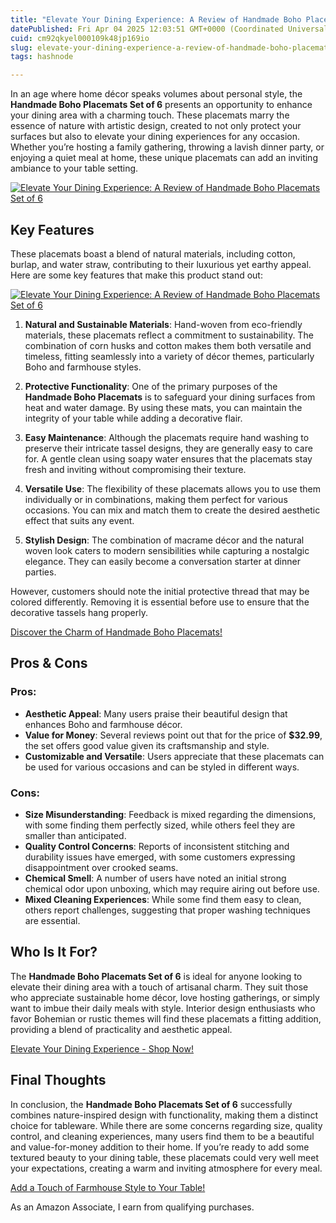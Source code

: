```yaml
---
title: "Elevate Your Dining Experience: A Review of Handmade Boho Placemats Set of 6"
datePublished: Fri Apr 04 2025 12:03:51 GMT+0000 (Coordinated Universal Time)
cuid: cm92qkyel000109k48jp169io
slug: elevate-your-dining-experience-a-review-of-handmade-boho-placemats-set-of-6
tags: hashnode

---
```


<p>In an age where home décor speaks volumes about personal style, the <strong>Handmade Boho Placemats Set of 6</strong> presents an opportunity to enhance your dining area with a charming touch. These placemats marry the essence of nature with artistic design, created to not only protect your surfaces but also to elevate your dining experiences for any occasion. Whether you’re hosting a family gathering, throwing a lavish dinner party, or enjoying a quiet meal at home, these unique placemats can add an inviting ambiance to your table setting.</p>
<a href='https://www.amazon.com/dp/B09YHD86CD?tag=myreviews0fcb-20' target='_blank' rel='nofollow'>
<img src='https://m.media-amazon.com/images/I/81kWX-hZ1uL._AC_SL1500_.jpg' alt='Elevate Your Dining Experience: A Review of Handmade Boho Placemats Set of 6' style='display: block; margin: auto; max-width: 100%; height: auto;'>
</a>
<h2>Key Features</h2>
<p>These placemats boast a blend of natural materials, including cotton, burlap, and water straw, contributing to their luxurious yet earthy appeal. Here are some key features that make this product stand out:</p>
<a href='https://www.amazon.com/dp/B09YHD86CD?tag=myreviews0fcb-20' target='_blank' rel='nofollow'>
<img src='https://m.media-amazon.com/images/I/914kCp9VjhL._AC_SL1500_.jpg' alt='Elevate Your Dining Experience: A Review of Handmade Boho Placemats Set of 6' style='display: block; margin: auto; max-width: 100%; height: auto;'>
</a>
<ol>
<li>
<p><strong>Natural and Sustainable Materials</strong>: Hand-woven from eco-friendly materials, these placemats reflect a commitment to sustainability. The combination of corn husks and cotton makes them both versatile and timeless, fitting seamlessly into a variety of décor themes, particularly Boho and farmhouse styles.</p>
</li>
<li>
<p><strong>Protective Functionality</strong>: One of the primary purposes of the <strong>Handmade Boho Placemats</strong> is to safeguard your dining surfaces from heat and water damage. By using these mats, you can maintain the integrity of your table while adding a decorative flair.</p>
</li>
<li>
<p><strong>Easy Maintenance</strong>: Although the placemats require hand washing to preserve their intricate tassel designs, they are generally easy to care for. A gentle clean using soapy water ensures that the placemats stay fresh and inviting without compromising their texture.</p>
</li>
<li>
<p><strong>Versatile Use</strong>: The flexibility of these placemats allows you to use them individually or in combinations, making them perfect for various occasions. You can mix and match them to create the desired aesthetic effect that suits any event.</p>
</li>
<li>
<p><strong>Stylish Design</strong>: The combination of macrame décor and the natural woven look caters to modern sensibilities while capturing a nostalgic elegance. They can easily become a conversation starter at dinner parties.</p>
</li>
</ol>
<p>However, customers should note the initial protective thread that may be colored differently. Removing it is essential before use to ensure that the decorative tassels hang properly.</p>
<p><a href='https://www.amazon.com/dp/B09YHD86CD?tag=myreviews0fcb-20' target='_blank' rel='nofollow'>Discover the Charm of Handmade Boho Placemats!</a></p>
<h2>Pros &amp; Cons</h2>
<h3>Pros:</h3>
<ul>
<li><strong>Aesthetic Appeal</strong>: Many users praise their beautiful design that enhances Boho and farmhouse décor.</li>
<li><strong>Value for Money</strong>: Several reviews point out that for the price of <strong>$32.99</strong>, the set offers good value given its craftsmanship and style.</li>
<li><strong>Customizable and Versatile</strong>: Users appreciate that these placemats can be used for various occasions and can be styled in different ways.</li>
</ul>
<h3>Cons:</h3>
<ul>
<li><strong>Size Misunderstanding</strong>: Feedback is mixed regarding the dimensions, with some finding them perfectly sized, while others feel they are smaller than anticipated.</li>
<li><strong>Quality Control Concerns</strong>: Reports of inconsistent stitching and durability issues have emerged, with some customers expressing disappointment over crooked seams.</li>
<li><strong>Chemical Smell</strong>: A number of users have noted an initial strong chemical odor upon unboxing, which may require airing out before use.</li>
<li><strong>Mixed Cleaning Experiences</strong>: While some find them easy to clean, others report challenges, suggesting that proper washing techniques are essential.</li>
</ul>
<h2>Who Is It For?</h2>
<p>The <strong>Handmade Boho Placemats Set of 6</strong> is ideal for anyone looking to elevate their dining area with a touch of artisanal charm. They suit those who appreciate sustainable home décor, love hosting gatherings, or simply want to imbue their daily meals with style. Interior design enthusiasts who favor Bohemian or rustic themes will find these placemats a fitting addition, providing a blend of practicality and aesthetic appeal.</p>
<p><a href='https://www.amazon.com/dp/B09YHD86CD?tag=myreviews0fcb-20' target='_blank' rel='nofollow'>Elevate Your Dining Experience - Shop Now!</a></p>
<h2>Final Thoughts</h2>
<p>In conclusion, the <strong>Handmade Boho Placemats Set of 6</strong> successfully combines nature-inspired design with functionality, making them a distinct choice for tableware. While there are some concerns regarding size, quality control, and cleaning experiences, many users find them to be a beautiful and value-for-money addition to their home. If you’re ready to add some textured beauty to your dining table, these placemats could very well meet your expectations, creating a warm and inviting atmosphere for every meal.</p>
<p><a href='https://www.amazon.com/dp/B09YHD86CD?tag=myreviews0fcb-20' target='_blank' rel='nofollow'>Add a Touch of Farmhouse Style to Your Table!</a></p>
<p>As an Amazon Associate, I earn from qualifying purchases.</p>